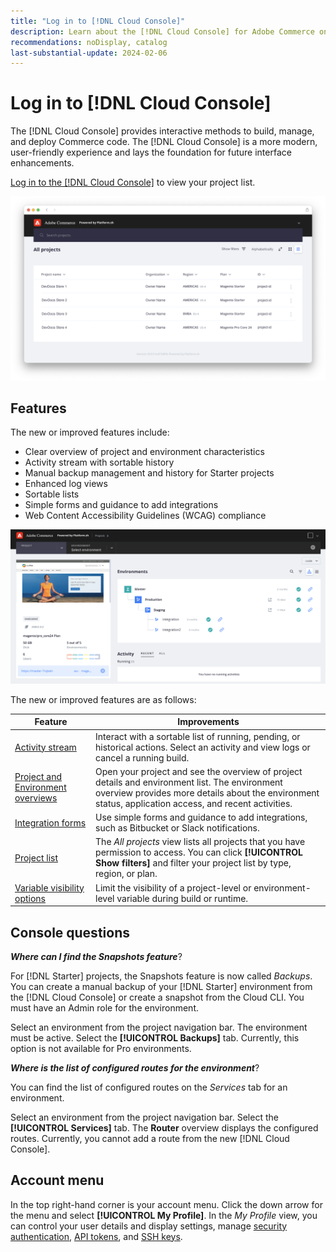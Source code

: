 ```yaml
---
title: "Log in to [!DNL Cloud Console]"
description: Learn about the [!DNL Cloud Console] for Adobe Commerce on Cloud infrastructure.
recommendations: noDisplay, catalog
last-substantial-update: 2024-02-06
---
```


# Log in to [!DNL Cloud Console]

The [!DNL Cloud Console] provides interactive methods to build, manage, and deploy Commerce code. The [!DNL Cloud Console] is a more modern, user-friendly experience and lays the foundation for future interface enhancements.

[Log in to the [!DNL Cloud Console]](https://console.adobecommerce.com) to view your project list.

![Project list](../assets/ui-allprojects-list.png)

## Features

The new or improved features include:

- Clear overview of project and environment characteristics
- Activity stream with sortable history
- Manual backup management and history for Starter projects
- Enhanced log views
- Sortable lists
- Simple forms and guidance to add integrations
- Web Content Accessibility Guidelines (WCAG) compliance

![[!DNL Cloud Console]](../assets/CloudConsole.svg)

The new or improved features are as follows:

| Feature        | Improvements                        |
| -------------- | ----------------------------------- |
| [Activity stream](../cloud-guide/project/activity-stream.md) | Interact with a sortable list of running, pending, or historical actions. Select an activity and view logs or cancel a running build. |
| [Project and Environment overviews](../cloud-guide/project/overview.md#project-overview) | Open your project and see the overview of project details and environment list. The environment overview provides more details about the environment status, application access, and recent activities. |
| [Integration forms](../cloud-guide/integrations/overview.md) | Use simple forms and guidance to add integrations, such as Bitbucket or Slack notifications. |
| [Project list](../cloud-guide/project/overview.md#cloud-console) | The _All projects_ view lists all projects that you have permission to access. You can click **[!UICONTROL Show filters]** and filter your project list by type, region, or plan. |
| [Variable visibility options](../cloud-guide/environment/variable-levels.md) | Limit the visibility of a project-level or environment-level variable during build or runtime. |

<!-- The following are features yet to be activated:
| **Apps and services topology** | The Apps & Services topology is visible on Project and Environment views. This interactive diagram allows you to select a service and view the relationship details, such as name, type, version, port, and more. Click **[!UICONTROL View details]** to access the overview and configuration panel for each service. | -->

## Console questions

**_Where can I find the Snapshots feature_**?

For [!DNL Starter] projects, the Snapshots feature is now called _Backups_. You can create a manual backup of your [!DNL Starter] environment from the [!DNL Cloud Console] or create a snapshot from the Cloud CLI. You must have an Admin role for the environment.

Select an environment from the project navigation bar. The environment must be active. Select the **[!UICONTROL Backups]** tab. Currently, this option is not available for Pro environments.

**_Where is the list of configured routes for the environment_**?

You can find the list of configured routes on the _Services_ tab for an environment.

Select an environment from the project navigation bar. Select the **[!UICONTROL Services]** tab. The **Router** overview displays the configured routes. Currently, you cannot add a route from the new [!DNL Cloud Console].

## Account menu

In the top right-hand corner is your account menu. Click the down arrow for the menu and select **[!UICONTROL My Profile]**. In the _My Profile_ view, you can control your user details and display settings, manage [security authentication](../cloud-guide/project/user-access.md#user-authentication-requirements), [API tokens](../cloud-guide/project/user-access.md#create-an-api-token), and [SSH keys](../cloud-guide/development/secure-connections.md).
